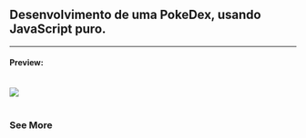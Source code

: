 ## Desenvolvimento de uma PokeDex, usando JavaScript puro.

<hr>

#### Preview:

<br>
<img src="./gif/site-desktop.gif">

<br>
<br>

### <a src="https://mystifying-brahmagupta-26e246.netlify.app/">See More</a>
